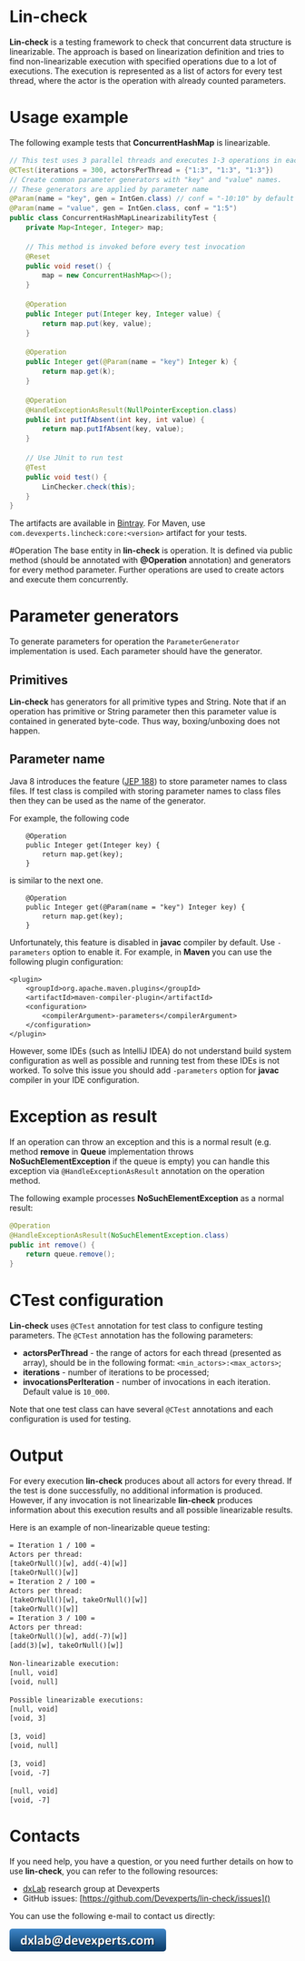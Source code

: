 # Lin-check
**Lin-check** is a testing framework to check that concurrent data structure is linearizable. The approach is based on linearization definition and tries to find non-linearizable execution with specified operations due to a lot of executions. The execution is represented as a list of actors for every test thread, where the actor is the operation with already counted parameters.

# Usage example
The following example tests that **ConcurrentHashMap** is linearizable.

```java
// This test uses 3 parallel threads and executes 1-3 operations in each
@CTest(iterations = 300, actorsPerThread = {"1:3", "1:3", "1:3"})
// Create common parameter generators with "key" and "value" names.
// These generators are applied by parameter name
@Param(name = "key", gen = IntGen.class) // conf = "-10:10" by default
@Param(name = "value", gen = IntGen.class, conf = "1:5")
public class ConcurrentHashMapLinearizabilityTest {
    private Map<Integer, Integer> map;

    // This method is invoked before every test invocation
    @Reset
    public void reset() {
        map = new ConcurrentHashMap<>();
    }

    @Operation
    public Integer put(Integer key, Integer value) {
        return map.put(key, value);
    }

    @Operation
    public Integer get(@Param(name = "key") Integer k) {
        return map.get(k);
    }

    @Operation
    @HandleExceptionAsResult(NullPointerException.class)
    public int putIfAbsent(int key, int value) {
        return map.putIfAbsent(key, value);
    }

    // Use JUnit to run test
    @Test
    public void test() {
        LinChecker.check(this);
    }
}
```

The artifacts are available in [Bintray](https://bintray.com/devexperts/Maven/lin-check). For Maven, use `com.devexperts.lincheck:core:<version>` artifact for your tests.

#Operation
The base entity in **lin-check** is operation. It is defined via public method (should be annotated with **@Operation** annotation) and generators for every method parameter. Further operations are used to create actors and execute them concurrently.

# Parameter generators
To generate parameters for operation the `ParameterGenerator` implementation is used. Each parameter should have the generator.

## Primitives
**Lin-check** has generators for all primitive types and String. Note that if an operation has primitive or String parameter then this parameter value is contained in generated byte-code. Thus way, boxing/unboxing does not happen.

## Parameter name
Java 8 introduces the feature ([JEP 188](http://openjdk.java.net/jeps/118)) to store parameter names to class files. If test class is compiled with storing parameter names to class files then they can be used as the name of the generator.

For example, the following code

```
    @Operation
    public Integer get(Integer key) {
        return map.get(key);
    }
```

is similar to the next one.

```
    @Operation
    public Integer get(@Param(name = "key") Integer key) {
        return map.get(key);
    }
```

Unfortunately, this feature is disabled in **javac** compiler by default. Use `-parameters` option to enable it. For example, in **Maven** you can use the following plugin configuration:

```
<plugin>
    <groupId>org.apache.maven.plugins</groupId>
    <artifactId>maven-compiler-plugin</artifactId>
    <configuration>
        <compilerArgument>-parameters</compilerArgument>
    </configuration>
</plugin>
```

However, some IDEs (such as IntelliJ IDEA) do not understand build system configuration as well as possible and running test from these IDEs is not worked. To solve this issue you should add `-parameters` option for **javac** compiler in your IDE configuration.

# Exception as result
If an operation can throw an exception and this is a normal result (e.g. method **remove** in **Queue** implementation throws **NoSuchElementException** if the queue is empty) you can handle this exception via `@HandleExceptionAsResult` annotation on the operation method. 

The following example processes **NoSuchElementException** as a normal result:

```java
@Operation
@HandleExceptionAsResult(NoSuchElementException.class)
public int remove() {
    return queue.remove();
}

```

# CTest  configuration
**Lin-check** uses `@CTest` annotation for test class to configure testing parameters. The `@CTest` annotation has the following parameters:

* **actorsPerThread** - the range of actors for each thread (presented as array), should be in the following format: `<min_actors>:<max_actors>`;
* **iterations** - number of iterations to be processed;
* **invocationsPerIteration** - number of invocations in each iteration. Default value is `10_000`.

Note that one test class can have several `@CTest` annotations and each configuration is used for testing.

# Output
For every execution **lin-check** produces about all actors for every thread. If the test is done successfully, no additional information is produced. However, if any invocation is not linearizable **lin-check** produces information about this execution results and all possible linearizable results.

Here is an example of non-linearizable queue testing:

```
= Iteration 1 / 100 =
Actors per thread:
[takeOrNull()[w], add(-4)[w]]
[takeOrNull()[w]]
= Iteration 2 / 100 =
Actors per thread:
[takeOrNull()[w], takeOrNull()[w]]
[takeOrNull()[w]]
= Iteration 3 / 100 =
Actors per thread:
[takeOrNull()[w], add(-7)[w]]
[add(3)[w], takeOrNull()[w]]

Non-linearizable execution:
[null, void]
[void, null]

Possible linearizable executions:
[null, void]
[void, 3]

[3, void]
[void, null]

[3, void]
[void, -7]

[null, void]
[void, -7]
```

# Contacts
If you need help, you have a question, or you need further details on how to use **lin-check**, you can refer to the following resources:

* [dxLab](https://code.devexperts.com/) research group at Devexperts
* GitHub issues: [https://github.com/Devexperts/lin-check/issues]()

You can use the following e-mail to contact us directly:

![](dxlab-mail.png)
